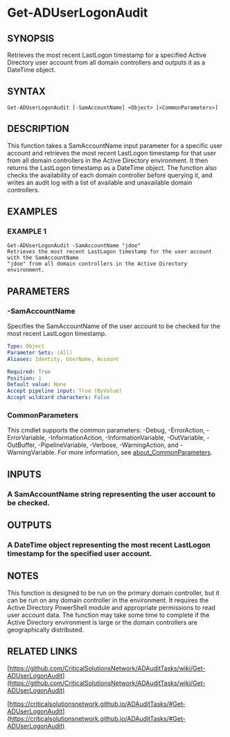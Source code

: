 ﻿---
external help file: ADAuditTasks-help.xml
Module Name: ADAuditTasks
online version: https://github.com/CriticalSolutionsNetwork/ADAuditTasks/wiki/Get-ADUserLogonAudit
schema: 2.0.0
---

# Get-ADUserLogonAudit

## SYNOPSIS
Retrieves the most recent LastLogon timestamp for a specified Active Directory user
account from all domain controllers and outputs it as a DateTime object.

## SYNTAX

```
Get-ADUserLogonAudit [-SamAccountName] <Object> [<CommonParameters>]
```

## DESCRIPTION
This function takes a SamAccountName input parameter for a specific user account and
retrieves the most recent LastLogon timestamp for that user from all domain controllers
in the Active Directory environment.
It then returns the LastLogon timestamp as a DateTime
object.
The function also checks the availability of each domain controller before querying
it, and writes an audit log with a list of available and unavailable domain controllers.

## EXAMPLES

### EXAMPLE 1
```
Get-ADUserLogonAudit -SamAccountName "jdoe"
Retrieves the most recent LastLogon timestamp for the user account with the SamAccountName
"jdoe" from all domain controllers in the Active Directory environment.
```

## PARAMETERS

### -SamAccountName
Specifies the SamAccountName of the user account to be checked for the most recent LastLogon timestamp.

```yaml
Type: Object
Parameter Sets: (All)
Aliases: Identity, UserName, Account

Required: True
Position: 1
Default value: None
Accept pipeline input: True (ByValue)
Accept wildcard characters: False
```

### CommonParameters
This cmdlet supports the common parameters: -Debug, -ErrorAction, -ErrorVariable, -InformationAction, -InformationVariable, -OutVariable, -OutBuffer, -PipelineVariable, -Verbose, -WarningAction, and -WarningVariable. For more information, see [about_CommonParameters](http://go.microsoft.com/fwlink/?LinkID=113216).

## INPUTS

### A SamAccountName string representing the user account to be checked.
## OUTPUTS

### A DateTime object representing the most recent LastLogon timestamp for the specified user account.
## NOTES
This function is designed to be run on the primary domain controller, but it can be run on
any domain controller in the environment.
It requires the Active Directory PowerShell module
and appropriate permissions to read user account data.
The function may take some time to complete
if the Active Directory environment is large or the domain controllers are geographically distributed.

## RELATED LINKS

[https://github.com/CriticalSolutionsNetwork/ADAuditTasks/wiki/Get-ADUserLogonAudit](https://github.com/CriticalSolutionsNetwork/ADAuditTasks/wiki/Get-ADUserLogonAudit)

[https://criticalsolutionsnetwork.github.io/ADAuditTasks/#Get-ADUserLogonAudit](https://criticalsolutionsnetwork.github.io/ADAuditTasks/#Get-ADUserLogonAudit)

